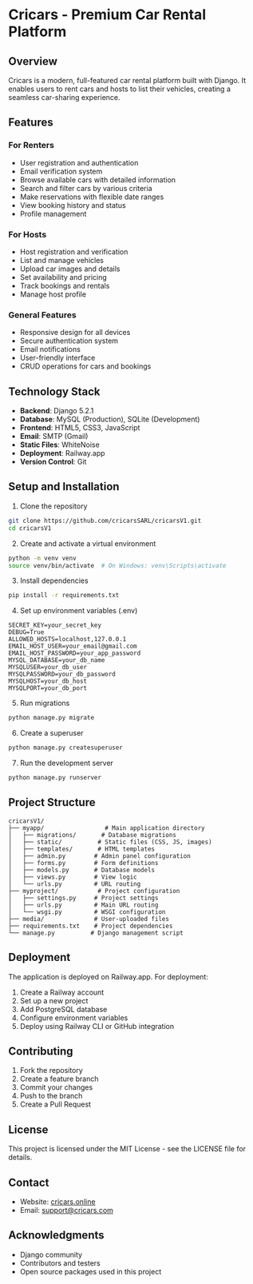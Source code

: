 # Cricars - Premium Car Rental Platform

## Overview

Cricars is a modern, full-featured car rental platform built with Django. It enables users to rent cars and hosts to list their vehicles, creating a seamless car-sharing experience.

## Features

### For Renters

- User registration and authentication
- Email verification system
- Browse available cars with detailed information
- Search and filter cars by various criteria
- Make reservations with flexible date ranges
- View booking history and status
- Profile management

### For Hosts

- Host registration and verification
- List and manage vehicles
- Upload car images and details
- Set availability and pricing
- Track bookings and rentals
- Manage host profile

### General Features

- Responsive design for all devices
- Secure authentication system
- Email notifications
- User-friendly interface
- CRUD operations for cars and bookings

## Technology Stack

- **Backend**: Django 5.2.1
- **Database**: MySQL (Production), SQLite (Development)
- **Frontend**: HTML5, CSS3, JavaScript
- **Email**: SMTP (Gmail)
- **Static Files**: WhiteNoise
- **Deployment**: Railway.app
- **Version Control**: Git

## Setup and Installation

1. Clone the repository

```bash
git clone https://github.com/cricarsSARL/cricarsV1.git
cd cricarsV1
```

2. Create and activate a virtual environment

```bash
python -m venv venv
source venv/bin/activate  # On Windows: venv\Scripts\activate
```

3. Install dependencies

```bash
pip install -r requirements.txt
```

4. Set up environment variables (.env)

```env
SECRET_KEY=your_secret_key
DEBUG=True
ALLOWED_HOSTS=localhost,127.0.0.1
EMAIL_HOST_USER=your_email@gmail.com
EMAIL_HOST_PASSWORD=your_app_password
MYSQL_DATABASE=your_db_name
MYSQLUSER=your_db_user
MYSQLPASSWORD=your_db_password
MYSQLHOST=your_db_host
MYSQLPORT=your_db_port
```

5. Run migrations

```bash
python manage.py migrate
```

6. Create a superuser

```bash
python manage.py createsuperuser
```

7. Run the development server

```bash
python manage.py runserver
```

## Project Structure

```
cricarsV1/
├── myapp/                 # Main application directory
│   ├── migrations/       # Database migrations
│   ├── static/          # Static files (CSS, JS, images)
│   ├── templates/       # HTML templates
│   ├── admin.py        # Admin panel configuration
│   ├── forms.py        # Form definitions
│   ├── models.py       # Database models
│   ├── views.py        # View logic
│   └── urls.py         # URL routing
├── myproject/           # Project configuration
│   ├── settings.py     # Project settings
│   ├── urls.py         # Main URL routing
│   └── wsgi.py         # WSGI configuration
├── media/              # User-uploaded files
├── requirements.txt    # Project dependencies
└── manage.py          # Django management script
```

## Deployment

The application is deployed on Railway.app. For deployment:

1. Create a Railway account
2. Set up a new project
3. Add PostgreSQL database
4. Configure environment variables
5. Deploy using Railway CLI or GitHub integration

## Contributing

1. Fork the repository
2. Create a feature branch
3. Commit your changes
4. Push to the branch
5. Create a Pull Request

## License

This project is licensed under the MIT License - see the LICENSE file for details.

## Contact

- Website: [cricars.online](https://cricars.online)
- Email: support@cricars.com

## Acknowledgments

- Django community
- Contributors and testers
- Open source packages used in this project
